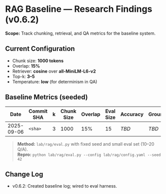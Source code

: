 # RAG Baseline — Research Findings (v0.6.2)

**Scope:** Track chunking, retrieval, and QA metrics for the baseline system.

## Current Configuration
- Chunk size: **1000 tokens**
- Overlap: **15%**
- Retriever: **cosine** over **all-MiniLM-L6-v2**
- Top-k: **3–5**
- Temperature: **low** (for determinism in QA)

## Baseline Metrics (seeded)
| Date       | Commit SHA | k | Chunk Size | Overlap | Eval Size | Accuracy | Grounding | Notes |
|------------|------------|---|------------|---------|-----------|----------|-----------|-------|
| 2025-09-06 | `<sha>`    | 3 | 1000       | 15%     | 15        | _TBD_    | _TBD_     | Initial run |

> **Method:** `lab/rag/eval.py` with fixed seed and small eval set (10–20 Q/A).  
> **Repro:** `python lab/rag/eval.py --config lab/rag/config.yaml --seed 42`

## Change Log
- v0.6.2: Created baseline log; wired to eval harness.
